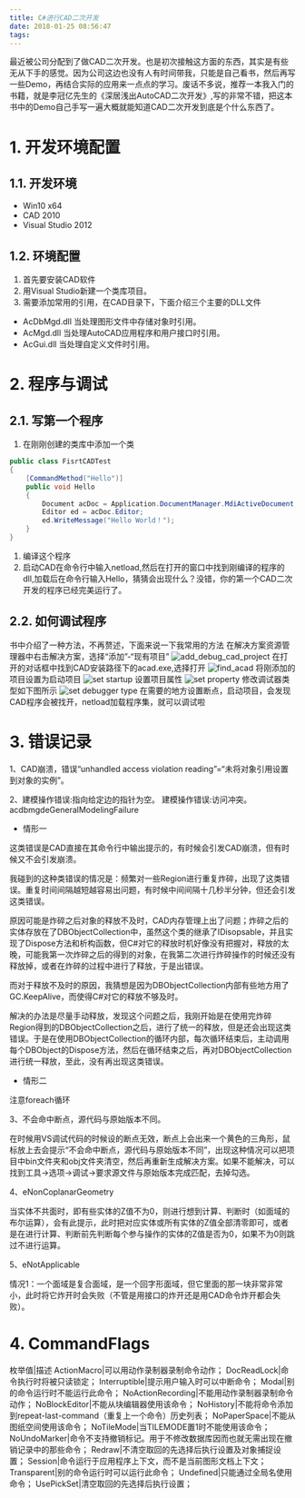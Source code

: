 ```yaml
---
title: C#进行CAD二次开发
date: 2018-01-25 08:56:47
tags:
---
```


最近被公司分配到了做CAD二次开发。也是初次接触这方面的东西，其实是有些无从下手的感觉。因为公司这边也没有人有时间带我，只能是自己看书，然后再写一些Demo，再结合实际的应用来一点点的学习。废话不多说，推荐一本我入门的书籍，就是李冠亿先生的《深居浅出AutoCAD二次开发》,写的非常不错，把这本书中的Demo自己手写一遍大概就能知道CAD二次开发到底是个什么东西了。

# 1. 开发环境配置

## 1.1. 开发环境

- Win10 x64
- CAD 2010
- Visual Studio 2012

## 1.2. 环境配置

1. 首先要安装CAD软件
2. 用Visual Studio新建一个类库项目。
3. 需要添加常用的引用，在CAD目录下，下面介绍三个主要的DLL文件
- AcDbMgd.dll 当处理图形文件中存储对象时引用。
- AcMgd.dll 当处理AutoCAD应用程序和用户接口时引用。
- AcGui.dll 当处理自定义文件时引用。

# 2. 程序与调试

## 2.1. 写第一个程序

1. 在刚刚创建的类库中添加一个类

```C#
public class FisrtCADTest
{
    [CommandMethod("Hello")]
    public void Hello
    {
        Document acDoc = Application.DocumentManager.MdiActiveDocument;
        Editor ed = acDoc.Editor;
        ed.WriteMessage("Hello World！");
    }
}
```

1. 编译这个程序
2. 启动CAD在命令行中输入netload,然后在打开的窗口中找到刚编译的程序的dll,加载后在命令行输入Hello，猜猜会出现什么？没错，你的第一个CAD二次开发的程序已经完美运行了。

## 2.2. 如何调试程序

书中介绍了一种方法，不再赘述，下面来说一下我常用的方法
在解决方案资源管理器中右击解决方案，选择“添加”-“现有项目”
![add_debug_cad_project](CAD二次开发/add_debug_cad_project.png)
在打开的对话框中找到CAD安装路径下的acad.exe,选择打开
![find_acad](CAD二次开发/find_acad.png)
将刚添加的项目设置为启动项目
![set startup](CAD二次开发/set_startup.png)
设置项目属性
![set property](CAD二次开发/set_property.png)
修改调试器类型如下图所示
![set debugger type](CAD二次开发/set_debugger_type.png)
在需要的地方设置断点，启动项目，会发现CAD程序会被找开，netload加载程序集，就可以调试啦

# 3. 错误记录

1、CAD崩溃，错误“unhandled access violation reading”=“未将对象引用设置到对象的实例”。

2、建模操作错误:指向给定边的指针为空。
建模操作错误:访问冲突。
acdbmgdeGeneralModelingFailure

- 情形一

这类错误是CAD直接在其命令行中输出提示的，有时候会引发CAD崩溃，但有时候又不会引发崩溃。

我碰到的这种类错误的情况是：频繁对一些Region进行重复炸碎，出现了这类错误。重复时间间隔越短越容易出问题，有时候中间间隔十几秒半分钟，但还会引发这类错误。

原因可能是炸碎之后对象的释放不及时，CAD内存管理上出了问题；炸碎之后的实体存放在了DBObjectCollection中，虽然这个类的继承了IDisopsable，并且实现了Dispose方法和析构函数，但C#对它的释放时机好像没有把握对，释放的太晚，可能我第一次炸碎之后的得到的对象，在我第二次进行炸碎操作的时候还没有释放掉，或者在炸碎的过程中进行了释放，于是出错误。

而对于释放不及时的原因，我猜想是因为DBObjectCollection内部有些地方用了GC.KeepAlive，而使得C#对它的释放不够及时。

解决的办法是尽量手动释放，发现这个问题之后，我刚开始是在使用完炸碎Region得到的DBObjectCollection之后，进行了统一的释放，但是还会出现这类错误。于是在使用DBObjectCollection的循环内部，每次循环结束后，主动调用每个DBObject的Dispose方法，然后在循环结束之后，再对DBObjectCollection进行统一释放，至此，没有再出现这类错误。

- 情形二

注意foreach循环

3、不会命中断点，源代码与原始版本不同。

在时候用VS调试代码的时候设的断点无效，断点上会出来一个黄色的三角形，鼠标放上去会提示“不会命中断点，源代码与原始版本不同”，出现这种情况可以把项目中bin文件夹和obj文件夹清空，然后再重新生成解决方案。如果不能解决，可以找到工具->选项->调试->要求源文件与原始版本完成匹配，去掉勾选。

4、eNonCoplanarGeometry

当实体不共面时，即有些实体的Z值不为0，则进行想到计算、判断时（如面域的布尔运算），会有此提示，此时把对应实体或所有实体的Z值全部清零即可，或者是在进行计算、判断前先判断每个参与操作的实体的Z值是否为0，如果不为0则跳过不进行运算。

5、eNotApplicable

情况1：一个面域是复合面域，是一个回字形面域，但它里面的那一块非常非常小，此时将它炸开时会失败（不管是用接口的炸开还是用CAD命令炸开都会失败）。

# 4. CommandFlags

枚举值|描述
ActionMacro|可以用动作录制器录制命令动作；
DocReadLock|命令执行时将被只读锁定；
Interruptible|提示用户输入时可以中断命令；
Modal|别的命令运行时不能运行此命令；
NoActionRecording|不能用动作录制器录制命令动作；
NoBlockEditor|不能从块编辑器使用该命令；
NoHistory|不能将命令添加到repeat-last-command（重复上一个命令）历史列表；
NoPaperSpace|不能从图纸空间使用该命令；
NoTileMode|当TILEMODE置1时不能使用该命令；
NoUndoMarker|命令不支持撤销标记。用于不修改数据库因而也就无需出现在撤销记录中的那些命令；
Redraw|不清空取回的先选择后执行设置及对象捕捉设置；
Session|命令运行于应用程序上下文，而不是当前图形文档上下文；
Transparent|别的命令运行时可以运行此命令；
Undefined|只能通过全局名使用命令；
UsePickSet|清空取回的先选择后执行设置；
